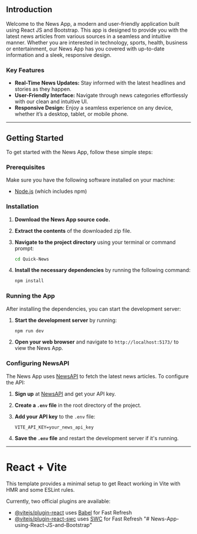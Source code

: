 
## Introduction

Welcome to the News App, a modern and user-friendly application built using React JS and Bootstrap. This app is designed to provide you with the latest news articles from various sources in a seamless and intuitive manner. Whether you are interested in technology, sports, health, business or entertainment, our News App has you covered with up-to-date information and a sleek, responsive design.

### Key Features

- **Real-Time News Updates:** Stay informed with the latest headlines and stories as they happen.
- **User-Friendly Interface:** Navigate through news categories effortlessly with our clean and intuitive UI.
- **Responsive Design:** Enjoy a seamless experience on any device, whether it’s a desktop, tablet, or mobile phone.

---

## Getting Started

To get started with the News App, follow these simple steps:

### Prerequisites

Make sure you have the following software installed on your machine:

- [Node.js](https://nodejs.org/) (which includes npm)

### Installation

1. **Download the News App source code.**

2. **Extract the contents** of the downloaded zip file.

3. **Navigate to the project directory** using your terminal or command prompt:
   ```sh
   cd Quick-News
   ```

4. **Install the necessary dependencies** by running the following command:
   ```sh
   npm install
   ```

### Running the App

After installing the dependencies, you can start the development server:

1. **Start the development server** by running:
   ```sh
   npm run dev
   ```

2. **Open your web browser** and navigate to `http://localhost:5173/` to view the News App.

### Configuring NewsAPI

The News App uses [NewsAPI](https://newsapi.org/) to fetch the latest news articles. To configure the API:

1. **Sign up** at [NewsAPI](https://newsapi.org/) and get your API key.

2. **Create a `.env` file** in the root directory of the project.

3. **Add your API key** to the `.env` file:
   ```env
   VITE_API_KEY=your_news_api_key
   ```

4. **Save the `.env` file** and restart the development server if it's running.

---



# React + Vite

This template provides a minimal setup to get React working in Vite with HMR and some ESLint rules.

Currently, two official plugins are available:

- [@vitejs/plugin-react](https://github.com/vitejs/vite-plugin-react/blob/main/packages/plugin-react/README.md) uses [Babel](https://babeljs.io/) for Fast Refresh
- [@vitejs/plugin-react-swc](https://github.com/vitejs/vite-plugin-react-swc) uses [SWC](https://swc.rs/) for Fast Refresh
"# News-App-using-React-JS-and-Bootstrap" 

